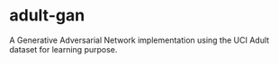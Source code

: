 # adult-gan
A Generative Adversarial Network implementation using the UCI Adult dataset for learning purpose.
